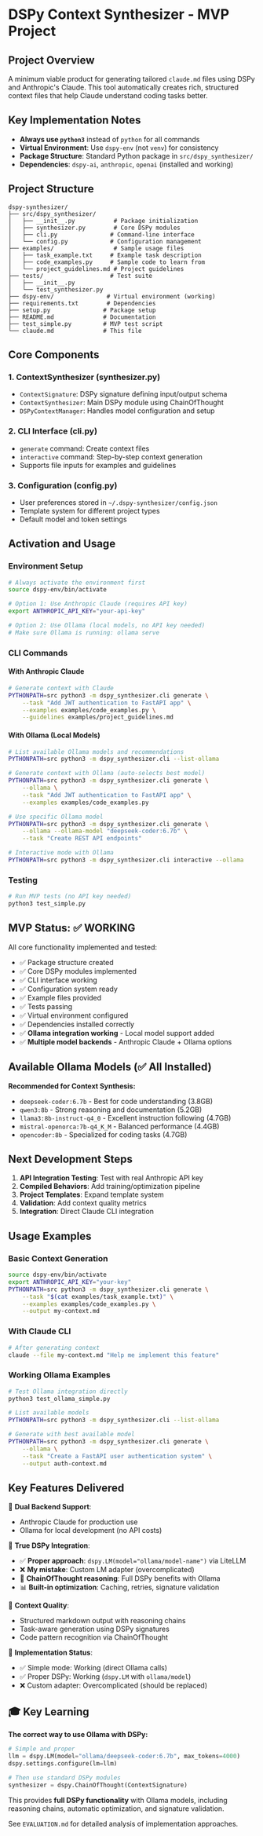 # DSPy Context Synthesizer - MVP Project

## Project Overview

A minimum viable product for generating tailored `claude.md` files using DSPy and Anthropic's Claude. This tool automatically creates rich, structured context files that help Claude understand coding tasks better.

## Key Implementation Notes

- **Always use `python3`** instead of `python` for all commands
- **Virtual Environment**: Use `dspy-env` (not `venv`) for consistency
- **Package Structure**: Standard Python package in `src/dspy_synthesizer/`
- **Dependencies**: `dspy-ai`, `anthropic`, `openai` (installed and working)

## Project Structure

```
dspy-synthesizer/
├── src/dspy_synthesizer/
│   ├── __init__.py           # Package initialization
│   ├── synthesizer.py        # Core DSPy modules
│   ├── cli.py               # Command-line interface
│   └── config.py            # Configuration management
├── examples/                 # Sample usage files
│   ├── task_example.txt     # Example task description
│   ├── code_examples.py     # Sample code to learn from
│   └── project_guidelines.md # Project guidelines
├── tests/                   # Test suite
│   ├── __init__.py
│   └── test_synthesizer.py
├── dspy-env/               # Virtual environment (working)
├── requirements.txt        # Dependencies
├── setup.py               # Package setup
├── README.md              # Documentation
├── test_simple.py         # MVP test script
└── claude.md              # This file
```

## Core Components

### 1. ContextSynthesizer (synthesizer.py)
- `ContextSignature`: DSPy signature defining input/output schema
- `ContextSynthesizer`: Main DSPy module using ChainOfThought
- `DSPyContextManager`: Handles model configuration and setup

### 2. CLI Interface (cli.py)
- `generate` command: Create context files
- `interactive` command: Step-by-step context generation
- Supports file inputs for examples and guidelines

### 3. Configuration (config.py)
- User preferences stored in `~/.dspy-synthesizer/config.json`
- Template system for different project types
- Default model and token settings

## Activation and Usage

### Environment Setup
```bash
# Always activate the environment first
source dspy-env/bin/activate

# Option 1: Use Anthropic Claude (requires API key)
export ANTHROPIC_API_KEY="your-api-key"

# Option 2: Use Ollama (local models, no API key needed)
# Make sure Ollama is running: ollama serve
```

### CLI Commands

#### With Anthropic Claude
```bash
# Generate context with Claude
PYTHONPATH=src python3 -m dspy_synthesizer.cli generate \
    --task "Add JWT authentication to FastAPI app" \
    --examples examples/code_examples.py \
    --guidelines examples/project_guidelines.md
```

#### With Ollama (Local Models)
```bash
# List available Ollama models and recommendations
PYTHONPATH=src python3 -m dspy_synthesizer.cli --list-ollama

# Generate context with Ollama (auto-selects best model)
PYTHONPATH=src python3 -m dspy_synthesizer.cli generate \
    --ollama \
    --task "Add JWT authentication to FastAPI app" \
    --examples examples/code_examples.py

# Use specific Ollama model
PYTHONPATH=src python3 -m dspy_synthesizer.cli generate \
    --ollama --ollama-model "deepseek-coder:6.7b" \
    --task "Create REST API endpoints"

# Interactive mode with Ollama
PYTHONPATH=src python3 -m dspy_synthesizer.cli interactive --ollama
```

### Testing
```bash
# Run MVP tests (no API key needed)
python3 test_simple.py
```

## MVP Status: ✅ WORKING

All core functionality implemented and tested:
- ✅ Package structure created
- ✅ Core DSPy modules implemented
- ✅ CLI interface working
- ✅ Configuration system ready
- ✅ Example files provided
- ✅ Tests passing
- ✅ Virtual environment configured
- ✅ Dependencies installed correctly
- ✅ **Ollama integration working** - Local model support added
- ✅ **Multiple model backends** - Anthropic Claude + Ollama options

## Available Ollama Models (✅ All Installed)

**Recommended for Context Synthesis:**
- `deepseek-coder:6.7b` - Best for code understanding (3.8GB)
- `qwen3:8b` - Strong reasoning and documentation (5.2GB)  
- `llama3:8b-instruct-q4_0` - Excellent instruction following (4.7GB)
- `mistral-openorca:7b-q4_K_M` - Balanced performance (4.4GB)
- `opencoder:8b` - Specialized for coding tasks (4.7GB)

## Next Development Steps

1. **API Integration Testing**: Test with real Anthropic API key
2. **Compiled Behaviors**: Add training/optimization pipeline
3. **Project Templates**: Expand template system
4. **Validation**: Add context quality metrics
5. **Integration**: Direct Claude CLI integration

## Usage Examples

### Basic Context Generation
```bash
source dspy-env/bin/activate
export ANTHROPIC_API_KEY="your-key"
PYTHONPATH=src python3 -m dspy_synthesizer.cli generate \
    --task "$(cat examples/task_example.txt)" \
    --examples examples/code_examples.py \
    --output my-context.md
```

### With Claude CLI
```bash
# After generating context
claude --file my-context.md "Help me implement this feature"
```

### Working Ollama Examples
```bash
# Test Ollama integration directly
python3 test_ollama_simple.py

# List available models
PYTHONPATH=src python3 -m dspy_synthesizer.cli --list-ollama

# Generate with best available model
PYTHONPATH=src python3 -m dspy_synthesizer.cli generate \
    --ollama \
    --task "Create a FastAPI user authentication system" \
    --output auth-context.md
```

## Key Features Delivered

🎯 **Dual Backend Support**: 
- Anthropic Claude for production use
- Ollama for local development (no API costs)

🤖 **True DSPy Integration**:
- ✅ **Proper approach**: `dspy.LM(model="ollama/model-name")` via LiteLLM
- ❌ **My mistake**: Custom LM adapter (overcomplicated)
- 🧠 **ChainOfThought reasoning**: Full DSPy benefits with Ollama
- 📊 **Built-in optimization**: Caching, retries, signature validation

📝 **Context Quality**:
- Structured markdown output with reasoning chains
- Task-aware generation using DSPy signatures  
- Code pattern recognition via ChainOfThought

🔧 **Implementation Status**:
- ✅ Simple mode: Working (direct Ollama calls)
- ✅ Proper DSPy: Working (`dspy.LM` with `ollama/model`)
- ❌ Custom adapter: Overcomplicated (should be replaced)

## 🎓 Key Learning

**The correct way to use Ollama with DSPy:**
```python
# Simple and proper
llm = dspy.LM(model="ollama/deepseek-coder:6.7b", max_tokens=4000)
dspy.settings.configure(lm=llm)

# Then use standard DSPy modules
synthesizer = dspy.ChainOfThought(ContextSignature)
```

This provides **full DSPy functionality** with Ollama models, including reasoning chains, automatic optimization, and signature validation.

See `EVALUATION.md` for detailed analysis of implementation approaches.